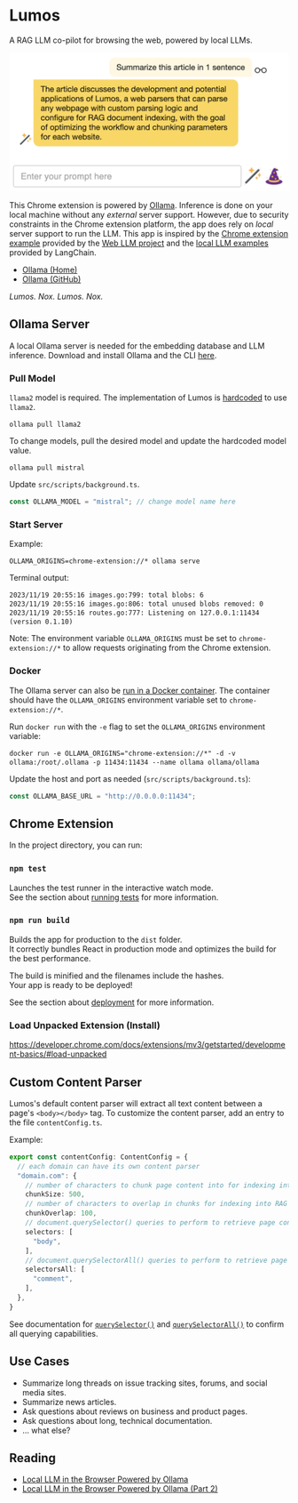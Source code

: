 # Lumos

A RAG LLM co-pilot for browsing the web, powered by local LLMs.

![Screenshot of Lumos](lumos_screenshot_2.png)

This Chrome extension is powered by [Ollama](https://ollama.ai/). Inference is done on your local machine without any _external_ server support. However, due to security constraints in the Chrome extension platform, the app does rely on _local_ server support to run the LLM. This app is inspired by the [Chrome extension example](https://github.com/mlc-ai/web-llm/tree/main/examples/chrome-extension) provided by the [Web LLM project](https://webllm.mlc.ai/) and the [local LLM examples](https://js.langchain.com/docs/use_cases/question_answering/local_retrieval_qa) provided by LangChain.

- [Ollama (Home)](https://ollama.ai/)
- [Ollama (GitHub)](https://github.com/jmorganca/ollama)

_Lumos. Nox. Lumos. Nox._

## Ollama Server

A local Ollama server is needed for the embedding database and LLM inference. Download and install Ollama and the CLI [here](https://ollama.ai/).

### Pull Model

`llama2` model is required. The implementation of Lumos is [hardcoded](https://github.com/andrewnguonly/Lumos/blob/main/src/scripts/background.ts#L12) to use `llama2`.
```
ollama pull llama2
```

To change models, pull the desired model and update the hardcoded model value.
```
ollama pull mistral
```

Update `src/scripts/background.ts`.
```typescript
const OLLAMA_MODEL = "mistral"; // change model name here
```

### Start Server

Example:
```
OLLAMA_ORIGINS=chrome-extension://* ollama serve
```

Terminal output:
```
2023/11/19 20:55:16 images.go:799: total blobs: 6
2023/11/19 20:55:16 images.go:806: total unused blobs removed: 0
2023/11/19 20:55:16 routes.go:777: Listening on 127.0.0.1:11434 (version 0.1.10)
```

Note: The environment variable `OLLAMA_ORIGINS` must be set to `chrome-extension://*` to allow requests originating from the Chrome extension.

### Docker

The Ollama server can also be [run in a Docker container](https://hub.docker.com/r/ollama/ollama). The container should have the `OLLAMA_ORIGINS` environment variable set to `chrome-extension://*`.

Run `docker run` with the `-e` flag to set the `OLLAMA_ORIGINS` environment variable:
```
docker run -e OLLAMA_ORIGINS="chrome-extension://*" -d -v ollama:/root/.ollama -p 11434:11434 --name ollama ollama/ollama
```

Update the host and port as needed (`src/scripts/background.ts`):
```typescript
const OLLAMA_BASE_URL = "http://0.0.0.0:11434";
```

## Chrome Extension

In the project directory, you can run:

### `npm test`

Launches the test runner in the interactive watch mode.\
See the section about [running tests](https://facebook.github.io/create-react-app/docs/running-tests) for more information.

### `npm run build`

Builds the app for production to the `dist` folder.\
It correctly bundles React in production mode and optimizes the build for the best performance.

The build is minified and the filenames include the hashes.\
Your app is ready to be deployed!

See the section about [deployment](https://facebook.github.io/create-react-app/docs/deployment) for more information.

### Load Unpacked Extension (Install)

https://developer.chrome.com/docs/extensions/mv3/getstarted/development-basics/#load-unpacked

## Custom Content Parser

Lumos's default content parser will extract all text content between a page's `<body></body>` tag. To customize the content parser, add an entry to the file `contentConfig.ts`.

Example:
```typescript
export const contentConfig: ContentConfig = {
  // each domain can have its own content parser
  "domain.com": {
    // number of characters to chunk page content into for indexing into RAG vectorstore
    chunkSize: 500, 
    // number of characters to overlap in chunks for indexing into RAG vectorstore
    chunkOverlap: 100,
    // document.querySelector() queries to perform to retrieve page content
    selectors: [
      "body",
    ],
    // document.querySelectorAll() queries to perform to retrieve page content
    selectorsAll: [
      "comment",
    ],
  },
}
```

See documentation for [`querySelector()`](https://developer.mozilla.org/en-US/docs/Web/API/Document/querySelector) and [`querySelectorAll()`](https://developer.mozilla.org/en-US/docs/Web/API/Document/querySelectorAll) to confirm all querying capabilities.

## Use Cases
- Summarize long threads on issue tracking sites, forums, and social media sites.
- Summarize news articles.
- Ask questions about reviews on business and product pages.
- Ask questions about long, technical documentation.
- ... what else?

## Reading
- [Local LLM in the Browser Powered by Ollama](https://medium.com/@andrewnguonly/local-llm-in-the-browser-powered-by-ollama-236817f335da)
- [Local LLM in the Browser Powered by Ollama (Part 2)](https://medium.com/@andrewnguonly/local-llm-in-the-browser-powered-by-ollama-part-2-6eb10caf39a1)
